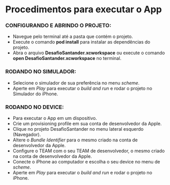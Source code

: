 # Procedimentos para executar o App

### CONFIGURANDO E ABRINDO O PROJETO:

- Navegue pelo terminal até a pasta que contém o projeto.
- Execute o comando **pod install** para instalar as dependências do projeto.
- Abra o arquivo **DesafioSantander.xcworkspace** ou execute o comando **open DesafioSantander.xcworkspace** no terminal.

### RODANDO NO SIMULADOR:

- Selecione o simulador de sua preferência no menu *scheme*.
- Aperte em *Play* para executar o *build and run* e rodar o projeto no Simulador do iPhone.

### RODANDO NO DEVICE:

- Para executar o App em um dispositivo.
- Crie um provisioning profile em sua conta de desenvolvedor da Apple.
- Clique no projeto DesafioSantander no menu lateral esquerdo (Navegador).
- Altere o *Bundle Identifier* para o mesmo criado na conta de desenvolvedor da Apple.
- Configure o TEAM com o seu TEAM de desenvolvedor, o mesmo criado na conta de desenvolvedor da Apple.
- Conecte o iPhone ao computador e escolha o seu device no menu de *scheme*.
- Aperte em *Play* para executar o *build and run* e rodar o projeto no iPhone.
